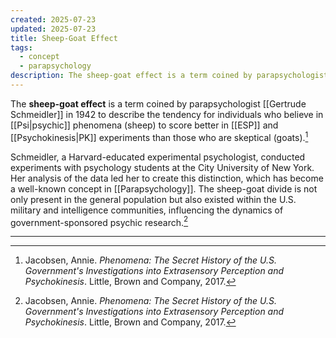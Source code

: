 ```yaml
---
created: 2025-07-23
updated: 2025-07-23
title: Sheep-Goat Effect
tags:
  - concept
  - parapsychology
description: The sheep-goat effect is a term coined by parapsychologist Gertrude Schmeidler to describe the correlation between a person's belief in psi and their performance in psi experiments.
---
```


The **sheep-goat effect** is a term coined by parapsychologist [[Gertrude Schmeidler]] in 1942 to describe the tendency for individuals who believe in [[Psi|psychic]] phenomena (sheep) to score better in [[ESP]] and [[Psychokinesis|PK]] experiments than those who are skeptical (goats).[^1]

Schmeidler, a Harvard-educated experimental psychologist, conducted experiments with psychology students at the City University of New York. Her analysis of the data led her to create this distinction, which has become a well-known concept in [[Parapsychology]]. The sheep-goat divide is not only present in the general population but also existed within the U.S. military and intelligence communities, influencing the dynamics of government-sponsored psychic research.[^1]

---

[^1]: Jacobsen, Annie. *Phenomena: The Secret History of the U.S. Government's Investigations into Extrasensory Perception and Psychokinesis*. Little, Brown and Company, 2017.

